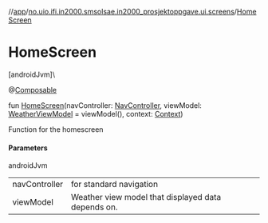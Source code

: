 //[app](../../index.md)/[no.uio.ifi.in2000.smsolsae.in2000_prosjektoppgave.ui.screens](index.md)/[HomeScreen](-home-screen.md)

# HomeScreen

[androidJvm]\

@[Composable](https://developer.android.com/reference/kotlin/androidx/compose/runtime/Composable.html)

fun [HomeScreen](-home-screen.md)(navController: [NavController](https://developer.android.com/reference/kotlin/androidx/navigation/NavController.html), viewModel: [WeatherViewModel](../no.uio.ifi.in2000.smsolsae.in2000_prosjektoppgave.viewModel/-weather-view-model/index.md) = viewModel(), context: [Context](https://developer.android.com/reference/kotlin/android/content/Context.html))

Function for the homescreen

#### Parameters

androidJvm

| | |
|---|---|
| navController | for standard navigation |
| viewModel | Weather view model that displayed data depends on. |
